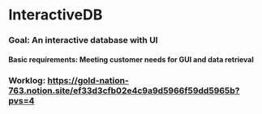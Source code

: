 # InteractiveDB

### Goal: An interactive database with UI
#### Basic requirements: Meeting customer needs for GUI and data retrieval

### Worklog: https://gold-nation-763.notion.site/ef33d3cfb02e4c9a9d5966f59dd5965b?pvs=4
